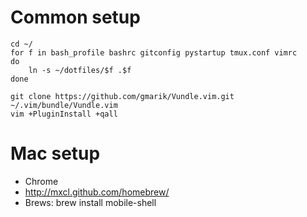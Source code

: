# Common setup
    cd ~/
    for f in bash_profile bashrc gitconfig pystartup tmux.conf vimrc
    do
        ln -s ~/dotfiles/$f .$f
    done

    git clone https://github.com/gmarik/Vundle.vim.git ~/.vim/bundle/Vundle.vim
    vim +PluginInstall +qall

# Mac setup

* Chrome
* http://mxcl.github.com/homebrew/
* Brews:
    brew install mobile-shell
